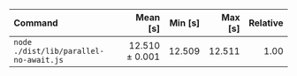 | Command | Mean [s] | Min [s] | Max [s] | Relative |
|:---|---:|---:|---:|---:|
| `node ./dist/lib/parallel-no-await.js` | 12.510 ± 0.001 | 12.509 | 12.511 | 1.00 |
